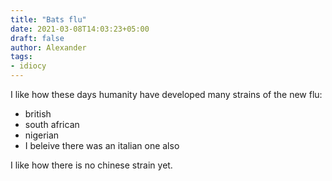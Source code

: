 ```yaml
---
title: "Bats flu"
date: 2021-03-08T14:03:23+05:00
draft: false
author: Alexander
tags:
- idiocy
---
```


I like how these days humanity have developed many strains of the new flu:
- british
- south african
- nigerian
- I beleive there was an italian one also

I like how there is no chinese strain yet.
